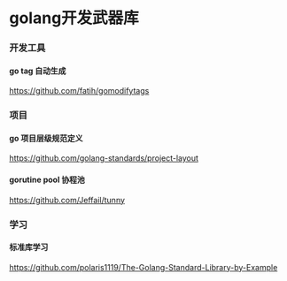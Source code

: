 # golang开发武器库

### 开发工具

#### go tag 自动生成
https://github.com/fatih/gomodifytags

### 项目

#### go 项目层级规范定义
https://github.com/golang-standards/project-layout

#### gorutine pool 协程池
https://github.com/Jeffail/tunny

### 学习

#### 标准库学习
https://github.com/polaris1119/The-Golang-Standard-Library-by-Example
